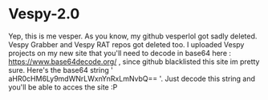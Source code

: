 # Vespy-2.0

Yep, this is me vesper. As you know, my github vesperlol got sadly deleted. Vespy Grabber and Vespy RAT repos got deleted too. I uploaded Vespy projects on my new site that you'll need to decode in base64 here : https://www.base64decode.org/ , since github blacklisted this site im pretty sure. Here's the base64 string ' aHR0cHM6Ly9mdWNrLWxnYnRxLmNvbQ== '. Just decode this string and you'll be able to acces the site :P
